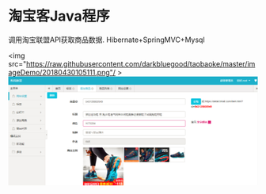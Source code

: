 # 淘宝客Java程序
调用淘宝联盟API获取商品数据.
Hibernate+SpringMVC+Mysql

<img src="https://raw.githubusercontent.com/darkbluegood/taobaoke/master/imageDemo/20180430105111.png"/ >
<img src="https://raw.githubusercontent.com/darkbluegood/taobaoke/master/imageDemo/20180430105004.png" />